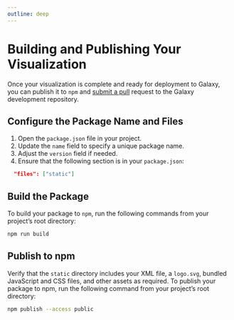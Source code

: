 ```yaml
---
outline: deep
---
```


# Building and Publishing Your Visualization

Once your visualization is complete and ready for deployment to Galaxy, you can publish it to `npm` and [submit a pull](deploy-request) request to the Galaxy development repository.

## Configure the Package Name and Files

1. Open the `package.json` file in your project.
2. Update the `name` field to specify a unique package name.
3. Adjust the `version` field if needed.
4. Ensure that the following section is in your `package.json`:

```json
  "files": ["static"]
```

## Build the Package

To build your package to `npm`, run the following commands from your project’s root directory:

```bash
npm run build
```

## Publish to npm

Verify that the `static` directory includes your XML file, a `logo.svg`, bundled JavaScript and CSS files, and other assets as required.
To publish your package to npm, run the following command from your project’s root directory:

```bash
npm publish --access public
```
